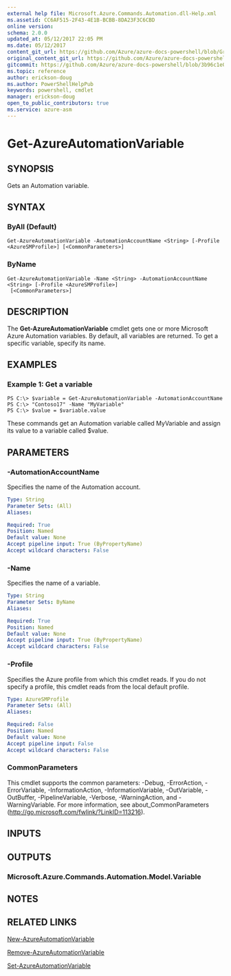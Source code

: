 ```yaml
---
external help file: Microsoft.Azure.Commands.Automation.dll-Help.xml
ms.assetid: CC6AF515-2F43-4E1B-BCBB-8DA23F3C6CBD
online version:
schema: 2.0.0
updated_at: 05/12/2017 22:05 PM
ms.date: 05/12/2017
content_git_url: https://github.com/Azure/azure-docs-powershell/blob/Graham71298/azureps-cmdlets-docs/ServiceManagement/Azure/v4.0.0/Get-AzureAutomationVariable.md
original_content_git_url: https://github.com/Azure/azure-docs-powershell/blob/Graham71298/azureps-cmdlets-docs/ServiceManagement/Azure/v4.0.0/Get-AzureAutomationVariable.md
gitcommit: https://github.com/Azure/azure-docs-powershell/blob/3b96c1e0b28fc56dfbf6de55728d5478e0d02def
ms.topic: reference
author: erickson-doug
ms.author: PowerShellHelpPub
keywords: powershell, cmdlet
manager: erickson-doug
open_to_public_contributors: true
ms.service: azure-asm
---
```


# Get-AzureAutomationVariable

## SYNOPSIS
Gets an Automation variable.

## SYNTAX

### ByAll (Default)
```
Get-AzureAutomationVariable -AutomationAccountName <String> [-Profile <AzureSMProfile>] [<CommonParameters>]
```

### ByName
```
Get-AzureAutomationVariable -Name <String> -AutomationAccountName <String> [-Profile <AzureSMProfile>]
 [<CommonParameters>]
```

## DESCRIPTION
The **Get-AzureAutomationVariable** cmdlet gets one or more Microsoft Azure Automation variables.
By default, all variables are returned.
To get a specific variable, specify its name.

## EXAMPLES

### Example 1: Get a variable
```
PS C:\> $variable = Get-AzureAutomationVariable -AutomationAccountName
PS C:\> "Contoso17" -Name "MyVariable"
PS C:\> $value = $variable.value
```

These commands get an Automation variable called MyVariable and assign its value to a variable called $value.

## PARAMETERS

### -AutomationAccountName
Specifies the name of the Automation account.

```yaml
Type: String
Parameter Sets: (All)
Aliases: 

Required: True
Position: Named
Default value: None
Accept pipeline input: True (ByPropertyName)
Accept wildcard characters: False
```

### -Name
Specifies the name of a variable.

```yaml
Type: String
Parameter Sets: ByName
Aliases: 

Required: True
Position: Named
Default value: None
Accept pipeline input: True (ByPropertyName)
Accept wildcard characters: False
```

### -Profile
Specifies the Azure profile from which this cmdlet reads.
If you do not specify a profile, this cmdlet reads from the local default profile.

```yaml
Type: AzureSMProfile
Parameter Sets: (All)
Aliases: 

Required: False
Position: Named
Default value: None
Accept pipeline input: False
Accept wildcard characters: False
```

### CommonParameters
This cmdlet supports the common parameters: -Debug, -ErrorAction, -ErrorVariable, -InformationAction, -InformationVariable, -OutVariable, -OutBuffer, -PipelineVariable, -Verbose, -WarningAction, and -WarningVariable. For more information, see about_CommonParameters (http://go.microsoft.com/fwlink/?LinkID=113216).

## INPUTS

## OUTPUTS

### Microsoft.Azure.Commands.Automation.Model.Variable

## NOTES

## RELATED LINKS

[New-AzureAutomationVariable](./New-AzureAutomationVariable.md)

[Remove-AzureAutomationVariable](./Remove-AzureAutomationVariable.md)

[Set-AzureAutomationVariable](./Set-AzureAutomationVariable.md)


